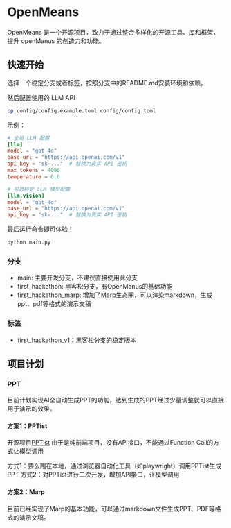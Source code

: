 # OpenMeans
OpenMeans 是一个开源项目，致力于通过整合多样化的开源工具、库和框架，提升 openManus 的创造力和功能。

## 快速开始
选择一个稳定分支或者标签，按照分支中的README.md安装环境和依赖。

然后配置使用的 LLM API

```bash
cp config/config.example.toml config/config.toml
```

示例：

```toml
# 全局 LLM 配置
[llm]
model = "gpt-4o"
base_url = "https://api.openai.com/v1"
api_key = "sk-..."  # 替换为真实 API 密钥
max_tokens = 4096
temperature = 0.0

# 可选特定 LLM 模型配置
[llm.vision]
model = "gpt-4o"
base_url = "https://api.openai.com/v1"
api_key = "sk-..."  # 替换为真实 API 密钥
```

最后运行命令即可体验！

```bash
python main.py
```

### 分支

- main: 主要开发分支，不建议直接使用此分支
- first_hackathon: 黑客松分支，有OpenManus的基础功能
- first_hackathon_marp: 增加了Marp生态圈，可以渲染markdown，生成ppt、pdf等格式的演示文稿

### 标签

- first_hackathon_v1：黑客松分支的稳定版本

## 项目计划

### PPT

目前计划实现AI全自动生成PPT的功能，达到生成的PPT经过少量调整就可以直接用于演示的效果。

#### 方案1：PPTist

开源项目[PPTist](https://github.com/pipipi-pikachu/PPTist)
由于是纯前端项目，没有API接口，不能通过Function Call的方式让模型调用

方式1：要么跑在本地，通过浏览器自动化工具（如playwright）调用PPTist生成PPT
方式2：对PPTist进行二次开发，增加API接口，让模型调用


#### 方案2：Marp

目前已经实现了Marp的基本功能，可以通过markdown文件生成PPT、PDF等格式的演示文稿。
